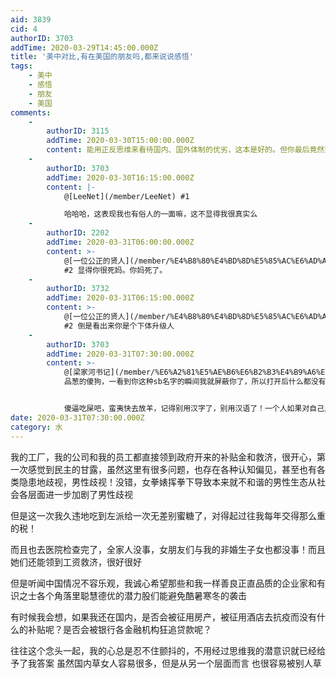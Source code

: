 ```yaml
---
aid: 3839
cid: 4
authorID: 3703
addTime: 2020-03-29T14:45:00.000Z
title: '美中对比,有在美国的朋友吗,都来说说感悟'
tags:
    - 美中
    - 感悟
    - 朋友
    - 美国
comments:
    -
        authorID: 3115
        addTime: 2020-03-30T15:00:00.000Z
        content: 能用正反思维来看待国内、国外体制的优劣，这本是好的。但你最后竟然落脚到国内草女人容易很多、也容易被别人草，这就有点不大靠谱了。
    -
        authorID: 3703
        addTime: 2020-03-30T16:15:00.000Z
        content: |-
            @[LeeNet](/member/LeeNet) #1

            哈哈哈，这表现我也有俗人的一面嘛，这不显得我很真实么
    -
        authorID: 2202
        addTime: 2020-03-31T06:00:00.000Z
        content: >-
            @[一位公正的贤人](/member/%E4%B8%80%E4%BD%8D%E5%85%AC%E6%AD%A3%E7%9A%84%E8%B4%A4%E4%BA%BA)
            #2 显得你很死妈。你妈死了。
    -
        authorID: 3732
        addTime: 2020-03-31T06:15:00.000Z
        content: >-
            @[一位公正的贤人](/member/%E4%B8%80%E4%BD%8D%E5%85%AC%E6%AD%A3%E7%9A%84%E8%B4%A4%E4%BA%BA)
            #2 倒是看出来你是个下体升级人
    -
        authorID: 3703
        addTime: 2020-03-31T07:30:00.000Z
        content: >-
            @[梁家河书记](/member/%E6%A2%81%E5%AE%B6%E6%B2%B3%E4%B9%A6%E8%AE%B0)
            品葱的傻狗，一看到你这种sb名字的瞬间我就屏蔽你了，所以打开后什么都没有，抱歉哦，你骂我骂不着，因为我看不到啊哈哈哈哈，我他妈太机智了，真佩服自己


            傻逼吃屎吧，蛮夷快去放羊，记得别用汉字了，别用汉语了！一个人如果对自己民族文化不了解没认同感并且充满无知和偏见，那基本就是一傻逼，所以我不会让你出现我的眼线范围内的
date: 2020-03-31T07:30:00.000Z
category: 水
---
```


我的工厂，我的公司和我的员工都直接领到政府开来的补贴金和救济，很开心，第一次感觉到民主的甘露，虽然这里有很多问题，也存在各种认知偏见，甚至也有各类隐患地歧视，男性歧视！没错，女拳婊挥拳下导致本来就不和谐的男性生态从社会各层面进一步加剧了男性歧视

但是这一次我久违地吃到左派给一次无差别蜜糖了，对得起过往我每年交得那么重的税！

而且也去医院检查完了，全家人没事，女朋友们与我的非婚生子女也都没事！而且她们还能领到工资救济，很好很好

但是听闻中国情况不容乐观，我诚心希望那些和我一样善良正直品质的企业家和有识之士各个角落里聪慧德优的潜力股们能避免酷暑寒冬的袭击

有时候我会想，如果我还在国内，是否会被征用房产，被征用酒店去抗疫而没有什么的补贴呢？是否会被银行各金融机构狂追贷款呢？

往往这个念头一起，我的心总是忍不住颤抖的，不用经过思维我的潜意识就已经给予了我答案 虽然国内草女人容易很多，但是从另一个层面而言 也很容易被别人草
